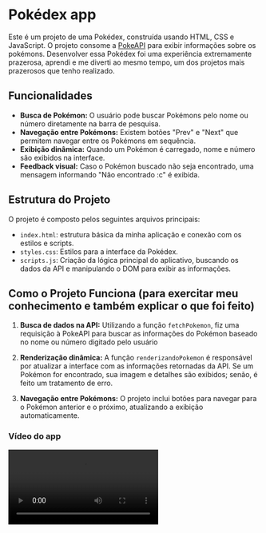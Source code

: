 # Pokédex app

Este é um projeto de uma Pokédex, construída usando HTML, CSS e JavaScript. O projeto consome a [PokeAPI](https://pokeapi.co/) para exibir informações sobre os pokémons. Desenvolver essa Pokédex foi uma experiência extremamente prazerosa, aprendi e me diverti ao mesmo tempo, um dos projetos mais prazerosos que tenho realizado.

## Funcionalidades

- **Busca de Pokémon:** O usuário pode buscar Pokémons pelo nome ou número diretamente na barra de pesquisa.
- **Navegação entre Pokémons:** Existem botões "Prev" e "Next" que permitem navegar entre os Pokémons em sequência.
- **Exibição dinâmica:** Quando um Pokémon é carregado, nome e número são exibidos na interface.
- **Feedback visual:** Caso o Pokémon buscado não seja encontrado, uma mensagem informando "Não encontrado :c" é exibida.

## Estrutura do Projeto

O projeto é composto pelos seguintes arquivos principais:

- `index.html`: estrutura básica da minha aplicação e conexão com os estilos e scripts.
- `styles.css`: Estilos para a interface da Pokédex.
- `scripts.js`: Criação da lógica principal do aplicativo, buscando os dados da API e manipulando o DOM para exibir as informações.

## Como o Projeto Funciona (para exercitar meu conhecimento e também explicar o que foi feito)

1. **Busca de dados na API:** Utilizando a função `fetchPokemon`, fiz uma requisição à PokeAPI para buscar as informações do Pokémon baseado no nome ou número digitado pelo usuário

2. **Renderização dinâmica:** A função `renderizandoPokemon` é responsável por atualizar a interface com as informações retornadas da API. Se um Pokémon for encontrado, sua imagem e detalhes são exibidos; senão, é feito um tratamento de erro.


3. **Navegação entre Pokémons:** O projeto inclui botões para navegar para o Pokémon anterior e o próximo, atualizando a exibição automaticamente.

### Vídeo do app
![Tela](./images/tela-pokedex.mp4)
